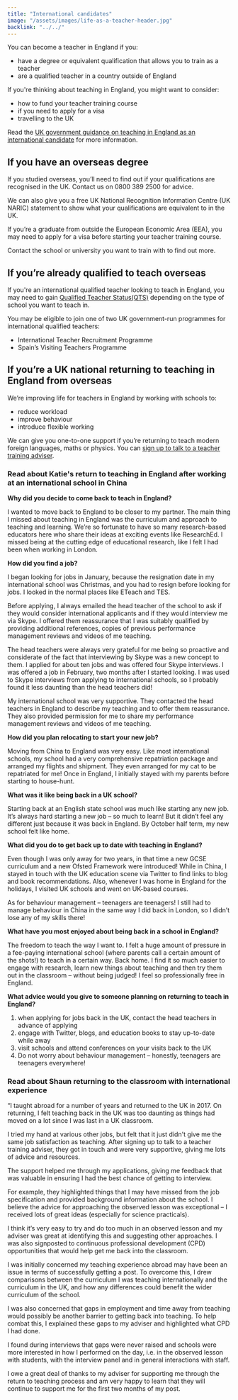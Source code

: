 ```yaml
---
title: "International candidates"
image: "/assets/images/life-as-a-teacher-header.jpg"
backlink: "../../"
---
```

<div class="content__right">
</div>

<div class="content__left">

<p>You can become a teacher in England if you:</p>

<ul>
  <li>have a degree or equivalent qualification that allows you to train as a teacher</li>
  <li>are a qualified teacher in a country outside of England</li>
</ul>


<p>If you're thinking about teaching in England, you might want to consider:</p>

<ul>
  <li>how to fund your teacher training course</li>
  <li>if you need to apply for a visa</li> 
  <li>travelling to the UK</li>
</ul>

<p>Read the <a href="">UK government guidance on teaching in England as an international candidate</a> for more information.</p>

<h2>If you have an overseas degree</h2>

<p>If you studied overseas, you’ll need to find out if your qualifications are recognised in the UK. Contact us on 0800 389 2500 for advice.</p>

<p>We can also give you a free UK National Recognition Information Centre (UK NARIC) statement to show what your qualifications are equivalent to in the UK.</p>
<p>If you’re a graduate from outside the European Economic Area (EEA), you may need to apply for a visa before starting your teacher training course.</p>

<p>Contact the school or university you want to train with to find out more.</p>

<h2>If you’re already qualified to teach overseas</h2>

<p>If you're an international qualified teacher looking to teach in England, you may need to gain <a href="https://www.gov.uk/government/collections/qualified-teacher-status-qts">Qualified Teacher Status(QTS)</a> depending on the type of school you want to teach in.</p>


<p>You may be eligible to join one of two UK government-run programmes for international qualified teachers:</p>

<ul>
  <li>International Teacher Recruitment Programme</li>
  <li>Spain’s Visiting Teachers Programme</li>
</ul>

<h2>If you’re a UK national returning to teaching in England from overseas</h2> 

<p>We’re improving life for teachers in England by working with schools to:</p>

<ul>
  <li>reduce workload</li>
  <li>improve behaviour</li>
  <li>introduce flexible working</li>
  </ul>

<p>We can give you one-to-one support if you’re returning to teach modern foreign languages, maths or physics. You can <a href="">sign up to talk to a teacher training adviser</a>.</p>

<h3>Read about Katie's return to teaching in England after working at an international school in China</h3>

<p><strong>Why did you decide to come back to teach in England?</strong></p> 
<p>I wanted to move back to England to be closer to my partner.  The main thing I missed about teaching in England was the curriculum and approach to teaching and learning.  We’re so fortunate to have so many research-based educators here who share their ideas at exciting events like ResearchEd. I missed being at the cutting edge of educational research, like I felt I had been when working in London.</p>
<p><strong>How did you find a job?</strong></p>
<p>I began looking for jobs in January, because the resignation date in my international school was Christmas, and you had to resign before looking for jobs. I looked in the normal places like ETeach and TES. </p> 
<p>Before applying, I always emailed the head teacher of the school to ask if they would consider international applicants and if they would interview me via Skype. I offered them reassurance that I was suitably qualified by providing additional references, copies of previous performance management reviews and videos of me teaching.</p>  
<p>The head teachers were always very grateful for me being so proactive and considerate of the fact that interviewing by Skype was a new concept to them.   I applied for about ten jobs and was offered four Skype interviews. I was offered a job in February, two months after I started looking.  I was used to Skype interviews from applying to international schools, so I probably found it less daunting than the head teachers did!</p> 
<p>My international school was very supportive. They contacted the head teachers in England to describe my teaching and to offer them reassurance.  They also provided permission for me to share my performance management reviews and videos of me teaching.</p>
<p><strong>How did you plan relocating to start your new job?</strong></p>
<p>Moving from China to England was very easy. Like most international schools, my school had a very comprehensive repatriation package and arranged my flights and shipment.  They even arranged for my cat to be repatriated for me!  Once in England, I initially stayed with my parents before starting to house-hunt.</p>
<p><strong>What was it like being back in a UK school?</strong></p>
<p>Starting back at an English state school was much like starting any new job. It’s always hard starting a new job – so much to learn!  But it didn’t feel any different just because it was back in England. By October half term, my new school felt like home.</p>
<p><strong>What did you do to get back up to date with teaching in England?</strong></p>
<p>Even though I was only away for two years, in that time a new GCSE curriculum and a new Ofsted Framework were introduced! While in China, I stayed in touch with the UK education scene via Twitter to find links to blog and book recommendations. Also, whenever I was home in England for the holidays, I visited UK schools and went on UK-based courses.</p> 
<p>As for behaviour management – teenagers are teenagers! I still had to manage behaviour in China in the same way I did back in London, so I didn’t lose any of my skills there!</p>
<p><strong>What have you most enjoyed about being back in a school in England?</strong></p>
<p>The freedom to teach the way I want to. I felt a huge amount of pressure in a fee-paying international school (where parents call a certain amount of the shots!) to teach in a certain way. Back home.  I find it so much easier to engage with research, learn new things about teaching and then try them out in the classroom – without being judged! I feel so professionally free in England.</p>
<p><strong>What advice would you give to someone planning on returning to teach in England?</strong></p>
<ol>
  <li>when applying for jobs back in the UK, contact the head teachers in advance of applying</li>
  <li>engage with Twitter, blogs, and education books to stay up-to-date while away</li>
  <li>visit schools and attend conferences on your visits back to the UK</li>
  <li>Do not worry about behaviour management – honestly, teenagers are teenagers everywhere!</li>
  </ol>
  
  <h3>Read about Shaun returning to the classroom with international experience </h3>
  
 <p>“I taught abroad for a number of years and returned to the UK in 2017. On returning, I felt teaching back in the UK was too daunting as things had moved on a lot since I was last in a UK classroom.</p>
 
 <p>I tried my hand at various other jobs, but felt that it just didn't give me the same job satisfaction as teaching. After signing up to talk to a teacher training adviser, they got in touch and were very supportive, giving me lots of advice and resources.</p> 

<p>The support helped me through my applications, giving me feedback that was valuable in ensuring I had the best chance of getting to interview.</p>
<p>For example, they highlighted things that I may have missed from the job specification and provided background information about the school. I believe the advice for approaching the observed lesson was exceptional – I received lots of great ideas (especially for science practicals).</p>

<p>I think it’s very easy to try and do too much in an observed lesson and my adviser was great at identifying this and suggesting other approaches. I was also signposted to continuous professional development (CPD) opportunities that would help get me back into the classroom.</p>

<p>I was initially concerned my teaching experience abroad may have been an issue in terms of successfully getting a post. To overcome this, I drew comparisons between the curriculum I was teaching internationally and the curriculum in the UK, and how any differences could benefit the wider curriculum of the school.</p>

<p>I was also concerned that gaps in employment and time away from teaching would possibly be another barrier to getting back into teaching. To help combat this, I explained these gaps to my adviser and highlighted what CPD I had done.</p>

<p>I found during interviews that gaps were never raised and schools were more interested in how I performed on the day, i.e. in the observed lesson with students, with the interview panel and in general interactions with staff.</p>

<p>I owe a great deal of thanks to my adviser for supporting me through the return to teaching process and am very happy to learn that they will continue to support me for the first two months of my post.</p>

  
  








  
  







